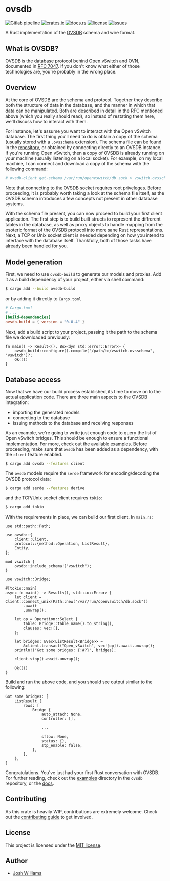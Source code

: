 # ovsdb

[![Gitlab pipeline][pipeline-badge]][pipeline-url]
[![crates.io][cratesio-badge]][cratesio-url]
[![docs.rs][docsrs-badge]][docsrs-url]
[![license][license-badge]][license-url]
[![issues][issues-badge]][issues-url]

A Rust implementation of the [OVSDB][1] schema and wire format.

## What is OVSDB?

OVSDB is the database protocol behind [Open vSwitch][2] and [OVN][3], documented in
[RFC 7047][4]. If you don't know what either of those technologies are, you're
probably in the wrong place.

## Overview

At the core of OVSDB are the schema and protocol. Together they describe both
the structure of data in the database, and the manner in which that data can be
manipulated. Both are described in detail in the RFC mentioned above (which
you really should read), so instead of restating them here, we'll discuss how
to interact with them.

For instance, let's assume you want to interact with the Open vSwitch database.
The first thing you'll need to do is obtain a copy of the schema (usually stored
with a `.ovsschema` extension). The schema file can be found in the
[repository][vswitch_schema], or obtained by connecting directly to an OVSDB
instance. If you're running Open vSwitch, then a copy of OVSDB is already
running on your machine (usually listening on a local socket). For example, on
my local machine, I can connect and download a copy of the schema with the
following command:

```sh
# ovsdb-client get-schema /var/run/openvswitch/db.sock > vswitch.ovsschema
```

Note that connecting to the OVSDB socket requires root priveleges. Before
proceeding, it is probably worth taking a look at the schema file itself, as the
OVSDB schema introduces a few concepts not present in other database systems.

With the schema file present, you can now proceed to build your first client
application. The first step is to build built structs to represent the
diffrerent tables in the database, as well as proxy objects to handle mapping
from the esoteric format of the OVSDB protocol into more sane Rust
representations. Next, a TCP or Unix socket client is needed depending on how
you intend to interface with the database itself. Thankfully, both of those
tasks have already been handled for you.

## Model generation

First, we need to use `ovsdb-build` to generate our models and proxies. Add it
as a build dependency of your project, either via shell command:

```sh
$ cargo add --build ovsdb-build
```

or by adding it directly to `Cargo.toml`

```toml
# Cargo.toml
# ...
[build-dependencies]
ovsdb-build = { version = "0.0.4" }
```

Next, add a build script to your project, passing it the path to the schema
file we downloaded previously:

```rust,ignore
fn main() -> Result<(), Box<dyn std::error::Error>> {
    ovsdb_build::configure().compile("/path/to/vswitch.ovsschema", "vswitch")?;
    Ok(())
}
```

## Database access

Now that we have our build process established, its time to move on to the
actual application code. There are three main aspects to the OVSDB integration:

- importing the generated models
- connecting to the database
- issuing methods to the database and receiving responses

As an example, we're going to write just enough code to query the list of Open
vSwitch bridges. This should be enough to ensure a functional implementation.
For more, check out the available [examples](examples/). Before proceeding,
make sure that `ovsdb` has been added as a dependency, with the `client` feature
enabled.

```sh
$ cargo add ovsdb --features client
```

The `ovsdb` models require the `serde` framework for encoding/decoding the OVSDB
protocol data:

```sh
$ cargo add serde --features derive
```

and the TCP/Unix socket client requires `tokio`:

```sh
$ cargo add tokio
```

With the requirements in place, we can build our first client. In `main.rs`:

```rust,ignore
use std::path::Path;

use ovsdb::{
    client::Client,
    protocol::{method::Operation, ListResult},
    Entity,
};

mod vswitch {
    ovsdb::include_schema!("vswitch");
}

use vswitch::Bridge;

#[tokio::main]
async fn main() -> Result<(), std::io::Error> {
    let client = Client::connect_unix(Path::new("/var/run/openvswitch/db.sock"))
        .await
        .unwrap();

    let op = Operation::Select {
        table: Bridge::table_name().to_string(),
        clauses: vec![],
    };

    let bridges: &Vec<ListResult<Bridge>> =
        &client.transact("Open_vSwitch", vec![op]).await.unwrap();
    println!("Got some bridges: {:#?}", bridges);

    client.stop().await.unwrap();

    Ok(())
}
```

Build and run the above code, and you should see output similar to the following:

```text
Got some bridges: [
    ListResult {
        rows: [
            Bridge {
                auto_attach: None,
                controller: [],

                ...

                sflow: None,
                status: {},
                stp_enable: false,
            },
        ],
    },
]
```

Congratulations. You've just had your first Rust conversation with OVSDB. For
further reading, check out the
[examples](https://git.dubzland.com/holodekk/ovsdb/-/tree/main/examples/)
directory in the `ovsdb` repository, or the [docs][docsrs-url].

## Contributing

As this crate is heavily WIP, contributions are extremely welcome. Check out
the [contributing guide][guide] to get involved.

[guide]: CONTRIBUTING.md

## License

This project is licensed under the [MIT license](LICENSE.md).

## Author

- [Josh Williams](https://dubzland.com)

[pipeline-badge]: https://img.shields.io/gitlab/pipeline-status/holodekk%2Fovsdb?gitlab_url=https%3A%2F%2Fgit.dubzland.com&branch=main&style=flat-square&logo=gitlab
[pipeline-url]: https://git.dubzland.com/holodekk/ovsdb/pipelines?scope=all&page=1&ref=main
[cratesio-badge]: https://img.shields.io/crates/v/ovsdb?style=flat-square&logo=rust
[cratesio-url]: https://crates.io/crates/ovsdb
[docsrs-badge]: https://img.shields.io/badge/docs.rs-ovsdb-blue?style=flat-square&logo=docsdotrs
[docsrs-url]: https://docs.rs/ovsdb/latest/ovsdb/
[license-badge]: https://img.shields.io/gitlab/license/holodekk%2Fovsdb?gitlab_url=https%3A%2F%2Fgit.dubzland.com&style=flat-square
[license-url]: https://git.dubzland.com/holodekk/ovsdb/-/blob/main/LICENSE.md
[issues-badge]: https://img.shields.io/gitlab/issues/open/holodekk%2Fovsdb?gitlab_url=https%3A%2F%2Fgit.dubzland.com&style=flat-square&logo=gitlab
[issues-url]: https://git.dubzland.com/holodekk/ovsdb/-/issues
[1]: https://docs.openvswitch.org/en/latest/ref/ovsdb.7/
[2]: https://www.openvswitch.org/
[3]: https://docs.ovn.org/en/latest/contents.html
[4]: https://datatracker.ietf.org/doc/html/rfc7047
[vswitch_schema]: https://github.com/openvswitch/ovs/blob/master/vswitchd/vswitch.ovsschema
